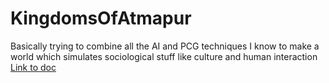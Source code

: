 # KingdomsOfAtmapur
Basically trying to combine all the AI and PCG techniques I know to make a world which simulates sociological stuff like culture and human interaction <br>
<a href="https://docs.google.com/document/d/13eJ-gQnyFjiwpaFLUz0xHFN2SZ02CDhC47eBgG4rDUo/edit">Link to doc</a>
